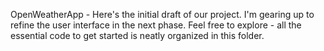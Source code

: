 
OpenWeatherApp - Here's the initial draft of our project. I'm gearing up to refine the user interface in the next phase. Feel free to explore - all the essential code to get started is neatly organized in this folder.
